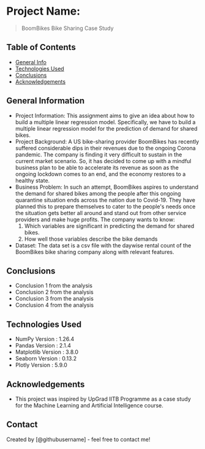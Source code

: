 # Project Name: 
> BoomBikes Bike Sharing Case Study


## Table of Contents
* [General Info](#general-information)
* [Technologies Used](#technologies-used)
* [Conclusions](#conclusions)
* [Acknowledgements](#acknowledgements)

<!-- You can include any other section that is pertinent to your problem -->

## General Information
- Project Information: This assignment aims to give an idea about how to build a multiple linear regression model. Specifically, we have to build a multiple linear regression model for the prediction of demand for shared bikes.
- Project Background: A US bike-sharing provider BoomBikes has recently suffered considerable dips in their revenues due to the ongoing Corona pandemic. The company is finding it very difficult to sustain in the current market scenario. So, it has decided to come up with a mindful business plan to be able to accelerate its revenue as soon as the ongoing lockdown comes to an end, and the economy restores to a healthy state.
- Business Problem: In such an attempt, BoomBikes aspires to understand the demand for shared bikes among the people after this ongoing quarantine situation ends across the nation due to Covid-19. They have planned this to prepare themselves to cater to the people's needs once the situation gets better all around and stand out from other service providers and make huge profits. The company wants to know:
  1. Which variables are significant in predicting the demand for shared bikes.
  2. How well those variables describe the bike demands
- Dataset: The data set is a csv file with the daywise rental count of the BoomBikes bike sharing company along with relevant features.

## Conclusions
- Conclusion 1 from the analysis
- Conclusion 2 from the analysis
- Conclusion 3 from the analysis
- Conclusion 4 from the analysis

## Technologies Used
- NumPy Version :  1.26.4
- Pandas Version :  2.1.4
- Matplotlib Version :  3.8.0
- Seaborn Version :  0.13.2
- Plotly Version :  5.9.0

## Acknowledgements
- This project was inspired by UpGrad IITB Programme as a case study for the Machine Learning and Artificial Intelligence course.

## Contact
Created by [@githubusername] - feel free to contact me!


<!-- Optional -->
<!-- ## License -->
<!-- This project is open source and available under the [... License](). -->

<!-- You don't have to include all sections - just the one's relevant to your project -->
